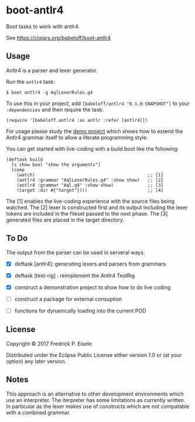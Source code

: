 # boot-antlr4

Boot tasks to work with antlr4.

See https://clojars.org/babeloff/boot-antlr4

## Usage

Anltr4 is a parser and lexer generator.

Run the `antlr4` task:

    $ boot antlr4 -g AqlLexerRules.g4

To use this in your project, add `[babeloff/antlr4 "0.1.0-SNAPSHOT"]` to your `:dependencies`
and then require the task:

    (require '[babeloff.antlr4 :as antlr :refer [antlr4]])

For usage please study the [demo project](demo/README.md) which shows how
to extend the Antlr4 grammar itself to allow a literate programming style.

You can get started with live-coding with a build.boot like the following:

    (deftask build
      [s show bool "show the arguments"]
      (comp
        (watch)                                           ;; [1]
        (antlr4 :grammar "AqlLexerRules.g4" :show show)   ;; [2]
        (antlr4 :grammar "Aql.g4" :show show)             ;; [3]
        (target :dir #{"target"})))                       ;; [4]

The [1] enables the live-coding experience with the source files being watched.
The [2] lexer is constructed first and its output including the lexer tokens
are included in the fileset passed to the next phase.
The [3] generated files are placed in the target directory.

## To Do

The output from the parser can be used in serveral ways.

- [x] deftask [antlr4]: generating lexers and parsers from grammars
- [x] deftask [test-rig] : reimplement the Antlr4 TestRig
- [x] construct a demonstration project to show how to do live coding
- [ ] construct a package for external consuption
- [ ] functions for dynamically loading into the current POD


## License

Copyright © 2017 Fredrick P. Eisele

Distributed under the Eclipse Public License either
version 1.0 or (at your option) any later version.

## Notes

This approach is an alternative to other development
environments which use an interpreter.
The iterpreter has some limitations as currently written.
In particular as the lexer makes use of constructs
which are not compatable with a combined grammar.
